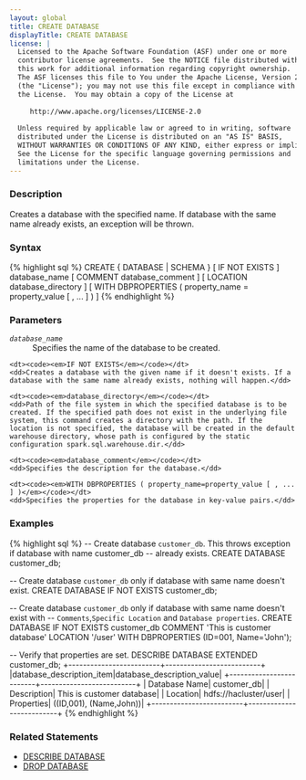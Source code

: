```yaml
---
layout: global
title: CREATE DATABASE
displayTitle: CREATE DATABASE 
license: |
  Licensed to the Apache Software Foundation (ASF) under one or more
  contributor license agreements.  See the NOTICE file distributed with
  this work for additional information regarding copyright ownership.
  The ASF licenses this file to You under the Apache License, Version 2.0
  (the "License"); you may not use this file except in compliance with
  the License.  You may obtain a copy of the License at
 
     http://www.apache.org/licenses/LICENSE-2.0
 
  Unless required by applicable law or agreed to in writing, software
  distributed under the License is distributed on an "AS IS" BASIS,
  WITHOUT WARRANTIES OR CONDITIONS OF ANY KIND, either express or implied.
  See the License for the specific language governing permissions and
  limitations under the License.
---
```


### Description

Creates a database with the specified name. If database with the same name already exists, an exception will be thrown.

### Syntax

{% highlight sql %}
CREATE { DATABASE | SCHEMA } [ IF NOT EXISTS ] database_name
    [ COMMENT database_comment ]
    [ LOCATION database_directory ]
    [ WITH DBPROPERTIES ( property_name = property_value [ , ... ] ) ]
{% endhighlight %}

### Parameters

<dl>
    <dt><code><em>database_name</em></code></dt>
    <dd>Specifies the name of the database to be created.</dd>

    <dt><code><em>IF NOT EXISTS</em></code></dt>
    <dd>Creates a database with the given name if it doesn't exists. If a database with the same name already exists, nothing will happen.</dd>

    <dt><code><em>database_directory</em></code></dt>
    <dd>Path of the file system in which the specified database is to be created. If the specified path does not exist in the underlying file system, this command creates a directory with the path. If the location is not specified, the database will be created in the default warehouse directory, whose path is configured by the static configuration spark.sql.warehouse.dir.</dd>

    <dt><code><em>database_comment</em></code></dt>
    <dd>Specifies the description for the database.</dd>

    <dt><code><em>WITH DBPROPERTIES ( property_name=property_value [ , ... ] )</em></code></dt>
    <dd>Specifies the properties for the database in key-value pairs.</dd>
</dl>

### Examples

{% highlight sql %}
-- Create database `customer_db`. This throws exception if database with name customer_db
-- already exists.
CREATE DATABASE customer_db;

-- Create database `customer_db` only if database with same name doesn't exist.
CREATE DATABASE IF NOT EXISTS customer_db;

-- Create database `customer_db` only if database with same name doesn't exist with 
-- `Comments`,`Specific Location` and `Database properties`.
CREATE DATABASE IF NOT EXISTS customer_db COMMENT 'This is customer database' LOCATION '/user'
    WITH DBPROPERTIES (ID=001, Name='John');

-- Verify that properties are set.
DESCRIBE DATABASE EXTENDED customer_db;
+-------------------------+--------------------------+
|database_description_item|database_description_value|
+-------------------------+--------------------------+
|            Database Name|               customer_db|
|              Description| This is customer database|
|                 Location|     hdfs://hacluster/user|
|               Properties|   ((ID,001), (Name,John))|
+-------------------------+--------------------------+
{% endhighlight %}

### Related Statements

 * [DESCRIBE DATABASE](sql-ref-syntax-aux-describe-database.html)
 * [DROP DATABASE](sql-ref-syntax-ddl-drop-database.html)
